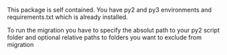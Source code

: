 This package is self contained.
You have py2 and py3 environments and requirements.txt which is already installed.

To run the migration you have to specify the absolut path to your py2 script folder
and optional relative paths to folders you want to exclude from migration